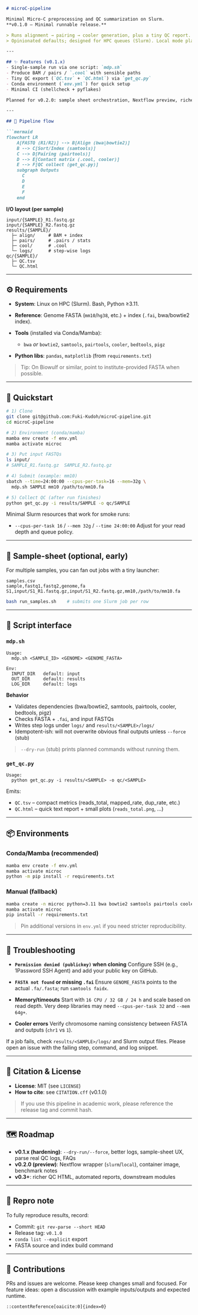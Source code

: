 ````markdown
# microC-pipeline

Minimal Micro-C preprocessing and QC summarization on Slurm.  
**v0.1.0 – Minimal runnable release.**

> Runs alignment → pairing → cooler generation, plus a tiny QC report.  
> Opinionated defaults; designed for HPC queues (Slurm). Local mode planned.

---

## ✨ Features (v0.1.x)
- Single-sample run via one script: `mdp.sh`
- Produce BAM / pairs / `.cool` with sensible paths
- Tiny QC export (`QC.tsv` + `QC.html`) via `get_qc.py`
- Conda environment (`env.yml`) for quick setup
- Minimal CI (shellcheck + pyflakes)

Planned for v0.2.0: sample sheet orchestration, Nextflow preview, richer QC, container image.

---

## 🧭 Pipeline flow

```mermaid
flowchart LR
    A[FASTQ (R1/R2)] --> B[Align (bwa|bowtie2)]
    B --> C[Sort/Index (samtools)]
    C --> D[Pairing (pairtools)]
    D --> E[Contact matrix (.cool, cooler)]
    E --> F[QC collect (get_qc.py)]
    subgraph Outputs
      C
      D
      E
      F
    end
````

**I/O layout (per sample)**

```
input/{SAMPLE}_R1.fastq.gz
input/{SAMPLE}_R2.fastq.gz
results/{SAMPLE}/
  ├─ align/     # BAM + index
  ├─ pairs/     # .pairs / stats
  ├─ cool/      # .cool
  └─ logs/      # step-wise logs
qc/{SAMPLE}/
  ├─ QC.tsv
  └─ QC.html
```

---

## ⚙️ Requirements

* **System**: Linux on HPC (Slurm). Bash, Python ≥3.11.
* **Reference**: Genome FASTA (`mm10`/`hg38`, etc.) + index (`.fai`, bwa/bowtie2 index).
* **Tools** (installed via Conda/Mamba):

  * `bwa` *or* `bowtie2`, `samtools`, `pairtools`, `cooler`, `bedtools`, `pigz`
* **Python libs**: `pandas`, `matplotlib` (from `requirements.txt`)

> Tip: On Biowulf or similar, point to institute-provided FASTA when possible.

---

## 🚀 Quickstart

```bash
# 1) Clone
git clone git@github.com:Fuki-Kudoh/microC-pipeline.git
cd microC-pipeline

# 2) Environment (conda/mamba)
mamba env create -f env.yml
mamba activate microc

# 3) Put input FASTQs
ls input/
# SAMPLE_R1.fastq.gz  SAMPLE_R2.fastq.gz

# 4) Submit (example: mm10)
sbatch --time=24:00:00 --cpus-per-task=16 --mem=32g \
  mdp.sh SAMPLE mm10 /path/to/mm10.fa

# 5) Collect QC (after run finishes)
python get_qc.py -i results/SAMPLE -o qc/SAMPLE
```

Minimal Slurm resources that work for smoke runs:

* `--cpus-per-task 16` / `--mem 32g` / `--time 24:00:00`
  Adjust for your read depth and queue policy.

---

## 🧪 Sample-sheet (optional, early)

For multiple samples, you can fan out jobs with a tiny launcher:

```
samples.csv
sample,fastq1,fastq2,genome,fa
S1,input/S1_R1.fastq.gz,input/S1_R2.fastq.gz,mm10,/path/to/mm10.fa
```

```bash
bash run_samples.sh    # submits one Slurm job per row
```

---

## 🔧 Script interface

### `mdp.sh`

```text
Usage:
  mdp.sh <SAMPLE_ID> <GENOME> <GENOME_FASTA>

Env:
  INPUT_DIR   default: input
  OUT_DIR     default: results
  LOG_DIR     default: logs
```

**Behavior**

* Validates dependencies (bwa/bowtie2, samtools, pairtools, cooler, bedtools, pigz)
* Checks FASTA + `.fai`, and input FASTQs
* Writes step logs under `logs/` and `results/<SAMPLE>/logs/`
* Idempotent-ish: will not overwrite obvious final outputs unless `--force` (stub)

> `--dry-run` (stub) prints planned commands without running them.

### `get_qc.py`

```text
Usage:
  python get_qc.py -i results/<SAMPLE> -o qc/<SAMPLE>
```

Emits:

* `QC.tsv` – compact metrics (reads_total, mapped_rate, dup_rate, etc.)
* `QC.html` – quick text report + small plots (`reads_total.png`, …)

---

## 📦 Environments

### Conda/Mamba (recommended)

```bash
mamba env create -f env.yml
mamba activate microc
python -m pip install -r requirements.txt
```

### Manual (fallback)

```bash
mamba create -n microc python=3.11 bwa bowtie2 samtools pairtools cooler bedtools pigz -c conda-forge -c bioconda
mamba activate microc
pip install -r requirements.txt
```

> Pin additional versions in `env.yml` if you need stricter reproducibility.

---

## 🧰 Troubleshooting

* **`Permission denied (publickey)` when cloning**
  Configure SSH (e.g., 1Password SSH Agent) and add your public key on GitHub.

* **`FASTA not found` or missing `.fai`**
  Ensure `GENOME_FASTA` points to the actual `.fa/.fasta`; run `samtools faidx`.

* **Memory/timeouts**
  Start with `16 CPU / 32 GB / 24 h` and scale based on read depth.
  Very deep libraries may need `--cpus-per-task 32` and `--mem 64g+`.

* **Cooler errors**
  Verify chromosome naming consistency between FASTA and outputs (`chr1` vs `1`).

If a job fails, check `results/<SAMPLE>/logs/` and Slurm output files.
Please open an issue with the failing step, command, and log snippet.

---

## 📄 Citation & License

* **License**: MIT (see `LICENSE`)
* **How to cite**: see `CITATION.cff` (v0.1.0)

> If you use this pipeline in academic work, please reference the release tag and commit hash.

---

## 🗺️ Roadmap

* **v0.1.x (hardening)**: `--dry-run/--force`, better logs, sample-sheet UX, parse real QC logs, FAQs
* **v0.2.0 (preview)**: Nextflow wrapper (`slurm`/`local`), container image, benchmark notes
* **v0.3+**: richer QC HTML, automated reports, downstream modules

---

## 🧪 Repro note

To fully reproduce results, record:

* Commit: `git rev-parse --short HEAD`
* Release tag: `v0.1.0`
* `conda list --explicit` export
* FASTA source and index build command

---

## 🙌 Contributions

PRs and issues are welcome. Please keep changes small and focused.
For feature ideas: open a discussion with example inputs/outputs and expected runtime.

```
::contentReference[oaicite:0]{index=0}
```
